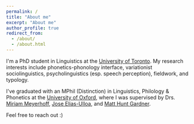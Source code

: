 ```yaml
---
permalink: /
title: "About me"
excerpt: "About me"
author_profile: true
redirect_from: 
  - /about/
  - /about.html
---
```


I'm a PhD student in Linguistics at the [University of Toronto](https://www.linguistics.utoronto.ca). My research interests include phonetics-phonology interface, variationist sociolinguistics, psycholinguistics (esp. speech perception), fieldwork, and typology. 

I've graduated with an MPhil (Distinction) in Linguistics, Philology & Phonetics at the [University of Oxford](https://www.ling-phil.ox.ac.uk), where I was supervised by Drs. [Miriam Meyerhoff](https://www.asc.ox.ac.uk/person/professor-miriam-meyerhoff),  [Jose Elias-Ulloa](https://www.ling-phil.ox.ac.uk/people/jose-elias-ulloa), and [Matt Hunt Gardner](https://www.matthuntgardner.com). 

Feel free to reach out :)

